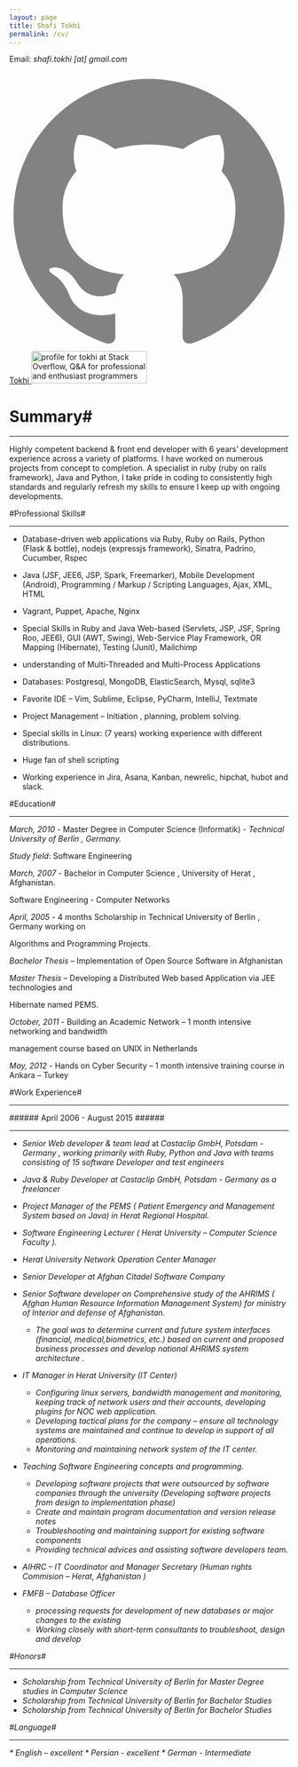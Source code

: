 ```yaml
---
layout: page
title: Shafi Tokhi
permalink: /cv/
---
```


Email: <em>shafi.tokhi [at] gmail.com</em>


<a href="https://github.com/{{ site.github_username }}">
              <span class="icon  icon--github">
                <svg viewBox="0 0 16 16">
                  <path fill="#828282" d="M7.999,0.431c-4.285,0-7.76,3.474-7.76,7.761 c0,3.428,2.223,6.337,5.307,7.363c0.388,0.071,0.53-0.168,0.53-0.374c0-0.184-0.007-0.672-0.01-1.32 c-2.159,0.469-2.614-1.04-2.614-1.04c-0.353-0.896-0.862-1.135-0.862-1.135c-0.705-0.481,0.053-0.472,0.053-0.472 c0.779,0.055,1.189,0.8,1.189,0.8c0.692,1.186,1.816,0.843,2.258,0.645c0.071-0.502,0.271-0.843,0.493-1.037 C4.86,11.425,3.049,10.76,3.049,7.786c0-0.847,0.302-1.54,0.799-2.082C3.768,5.507,3.501,4.718,3.924,3.65 c0,0,0.652-0.209,2.134,0.796C6.677,4.273,7.34,4.187,8,4.184c0.659,0.003,1.323,0.089,1.943,0.261 c1.482-1.004,2.132-0.796,2.132-0.796c0.423,1.068,0.157,1.857,0.077,2.054c0.497,0.542,0.798,1.235,0.798,2.082 c0,2.981-1.814,3.637-3.543,3.829c0.279,0.24,0.527,0.713,0.527,1.437c0,1.037-0.01,1.874-0.01,2.129 c0,0.208,0.14,0.449,0.534,0.373c3.081-1.028,5.302-3.935,5.302-7.362C15.76,3.906,12.285,0.431,7.999,0.431z"/>
                </svg>
             </span>  Tokhi

<a href="http://stackoverflow.com/users/277740/tokhi">
<img src="http://stackoverflow.com/users/flair/277740.png?theme=clean" width="208" height="58" alt="profile for tokhi at Stack Overflow, Q&amp;A for professional and enthusiast programmers" title="profile for tokhi at Stack Overflow, Q&amp;A for professional and enthusiast programmers">
</a>

          

# Summary#

<hr>
Highly competent backend & front end developer with 6 years’ development experience across a variety of platforms. I have worked on numerous projects from concept to completion. A specialist in ruby (ruby on rails framework), Java and Python, I take pride in coding to consistently high standards and regularly refresh my skills to ensure I keep up with ongoing developments.
<br>


#Professional Skills#

<hr>

* Database-driven web applications via Ruby, Ruby on Rails, Python (Flask & bottle), nodejs (expressjs framework), Sinatra, Padrino, Cucumber, Rspec
* Java (JSF, JEE6, JSP, Spark, Freemarker), Mobile Development (Android), Programming / Markup / Scripting Languages, Ajax, XML, HTML
* Vagrant, Puppet, Apache, Nginx

* Special Skills in Ruby and Java  Web-based (Servlets, JSP, JSF, Spring Roo, JEE6), GUI (AWT, Swing), Web-Service Play Framework, OR Mapping (Hibernate), Testing (Junit), Mailchimp

* understanding of Multi-Threaded and Multi-Process Applications

* Databases: Postgresql, MongoDB, ElasticSearch, Mysql, sqlite3

* Favorite IDE – Vim, Sublime, Eclipse, PyCharm, IntelliJ, Textmate

* Project Management – Initiation , planning, problem solving.

* Special skills in Linux: (7 years) working experience with different distributions.

* Huge fan of shell scripting

* Working experience in Jira, Asana, Kanban, newrelic, hipchat, hubot and slack.


#Education#
<hr>

<em>March, 2010</em> - Master Degree in Computer Science (Informatik) - _Technical University of Berlin , Germany._

<em>Study field</em>: Software Engineering

<em>March, 2007</em> - Bachelor in Computer Science , University of Herat , Afghanistan.

Software Engineering - Computer Networks 

<em>April, 2005</em> - 4 months Scholarship in Technical University of Berlin , Germany working on 

Algorithms and Programming Projects.

<em>Bachelor Thesis</em> – Implementation of Open Source Software in Afghanistan

<em>Master Thesis</em> – Developing a Distributed Web based Application via JEE technologies and 

Hibernate named PEMS.

<em>October, 2011</em> - Building an Academic Network – 1 month intensive networking and bandwidth 

management course based on UNIX in Netherlands

<em>May, 2012</em> - Hands on Cyber Security – 1 month intensive training course in Ankara – Turkey

#Work Experience#
<hr>
###### April 2006 - August 2015 ######
<hr>

* _Senior Web developer & team lead_ at <em>Castaclip GmbH, Potsdam - Germany<em> , working primarily with Ruby, Python and Java with teams consisting of 15 software Developer and test engineers
* _Java & Ruby Developer_ at <em>Castaclip GmbH, Potsdam - Germany<em> as a freelancer
* Project Manager of the PEMS ( Patient Emergency and Management System based on Java) in Herat Regional Hospital.
* Software Engineering Lecturer ( Herat University – Computer Science Faculty ).
* Herat University Network Operation Center Manager
* Senior Developer at Afghan Citadel Software Company 
* Senior Software developer on Comprehensive study of the AHRIMS ( Afghan Human Resource Information Management System) for ministry of Interior and defense of Afghanistan. 
  * The goal was to determine current and future system interfaces (financial, medical,biometrics, etc.) based on current and proposed business processes and develop national AHRIMS system architecture .
 
* IT Manager in Herat University (IT Center)
  * Configuring linux servers, bandwidth management and monitoring, keeping track of network users and their accounts, developing plugins for NOC web application.
  * Developing tactical plans for the company – ensure all technology systems are maintained and continue to develop in support of all operations.
  * Monitoring and maintaining network system of the IT center. 
  
* Teaching Software Engineering concepts and programming.
  * Developing software projects that were outsourced by software companies through the university (Developing software projects from design to implementation phase)
  * Create and maintain program documentation and version release notes
  * Troubleshooting and maintaining support for existing software components
  * Providing technical advices and assisting software developers team.

* AIHRC – IT Coordinator and Manager Secretary (Human rights Commision – Herat, Afghanistan )

* FMFB – Database Officer
  * processing requests for development of new databases or major changes to the existing 
  * Working closely with short-term consultants to troubleshoot, design and develop 

#Honors#
<hr>

* Scholarship from Technical University of Berlin for Master Degree studies in Computer Science
* Scholarship from Technical University of Berlin for Bachelor Studies
* Scholarship from Technical University of Berlin for Bachelor Studies

#Language#
<hr>
* English – excellent 
* Persian - excellent
* German - Intermediate
